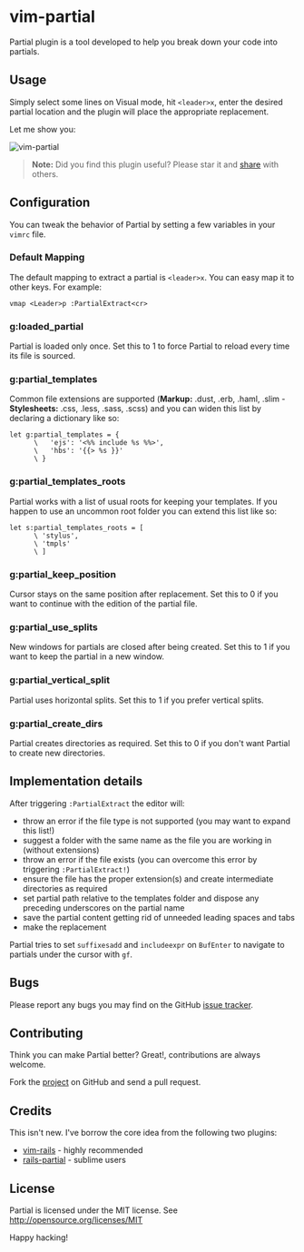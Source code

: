 # vim-partial

Partial plugin is a tool developed to help you break down your code into partials.

## Usage
Simply select some lines on Visual mode, hit `<leader>x`, enter the desired
partial location and the plugin will place the appropriate replacement.

Let me show you:

![vim-partial](https://cloud.githubusercontent.com/assets/24221/5893819/1eca7c62-a4f3-11e4-9df1-1ad372c1c604.gif)

> **Note:**
> Did you find this plugin useful? Please star it and
> [share](https://twitter.com/home?status=%23vimpartial%20-%20easily%20extract%20partials%20from%20your%20code%20with%20this%20%23vim%20plugin%0A%0Ahttps://github.com/jbgutierrez/vim-partial)
> with others.

## Configuration

You can tweak the behavior of Partial by setting a few variables in your
`vimrc` file.

### Default Mapping
The default mapping to extract a partial is `<leader>x`.
You can easy map it to other keys. For example:

``` vim
vmap <Leader>p :PartialExtract<cr>
```

### g:loaded_partial
Partial is loaded only once. Set this to 1 to force Partial to reload every
time its file is sourced.

### g:partial_templates
Common file extensions are supported (**Markup:** .dust, .erb, .haml, .slim -
**Stylesheets:** .css, .less, .sass, .scss) and you can widen this list by
declaring a dictionary like so:

``` vim
let g:partial_templates = {
      \   'ejs': '<%% include %s %%>',
      \   'hbs': '{{> %s }}'
      \ }
```

### g:partial_templates_roots
Partial works with a list of usual roots for keeping your templates.
If you happen to use an uncommon root folder you can extend this list
like so:

``` vim
let s:partial_templates_roots = [
      \ 'stylus',
      \ 'tmpls'
      \ ]
```

### g:partial_keep_position
Cursor stays on the same position after replacement. Set this to 0 if you want
to continue with the edition of the partial file.

### g:partial_use_splits
New windows for partials are closed after being created. Set
this to 1 if you want to keep the partial in a new window.

### g:partial_vertical_split
Partial uses horizontal splits. Set this to 1 if you prefer vertical splits.

### g:partial_create_dirs
Partial creates directories as required. Set this to 0 if you don't want
Partial to create new directories.

## Implementation details

After triggering `:PartialExtract` the editor will:

  * throw an error if the file type is not supported (you may want to expand this list!)
  * suggest a folder with the same name as the file you are working in (without extensions)
  * throw an error if the file exists (you can overcome this error by triggering `:PartialExtract!`)
  * ensure the file has the proper extension(s) and create intermediate directories as required
  * set partial path relative to the templates folder and dispose any preceding
    underscores on the partial name
  * save the partial content getting rid of unneeded leading spaces and tabs
  * make the replacement

Partial tries to set `suffixesadd` and `includeexpr` on
`BufEnter` to navigate to partials under the cursor with `gf`.

## Bugs

Please report any bugs you may find on the GitHub [issue tracker](http://github.com/jbgutierrez/vim-partial/issues).

## Contributing

Think you can make Partial better? Great!, contributions are always welcome.

Fork the [project](http://github.com/jbgutierrez/partial.vim) on GitHub and send a pull request.

## Credits

This isn't new. I've borrow the core idea from the following two plugins:

 * [vim-rails](https://github.com/tpope/vim-rails) - highly recommended
 * [rails-partial](https://github.com/wesf90/rails-partial) - sublime users

## License

Partial is licensed under the MIT license.
See http://opensource.org/licenses/MIT

Happy hacking!
